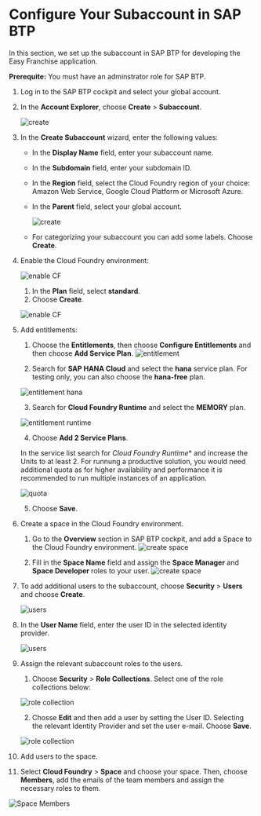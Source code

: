 # Configure Your Subaccount in SAP BTP
In this section, we set up the subaccount in SAP BTP for developing the Easy Franchise application.

**Prerequite:** You must have an adminstrator role for SAP BTP.

1. Log in to the SAP BTP cockpit and select your global account.
2. In the **Account Explorer**, choose **Create** > **Subaccount**.

   ![create](images/createSubAccount.png)
   
3. In the **Create Subaccount** wizard, enter the following values:
   
   *  In the **Display Name** field, enter your subaccount name.
   *  In the **Subdomain** field, enter your subdomain ID.
   *  In the **Region** field, select the Cloud Foundry region of your choice: Amazon Web Service, Google Cloud Platform or Microsoft Azure.
   *  In the **Parent** field, select your global account.
   
  
      ![create](images/createSubAccount2.png)

   * For categorizing your subaccount you can add some labels. Choose **Create**.

4. Enable the Cloud Foundry environment:

   ![enable CF](./images/cf1.png)

   1. In the **Plan** field, select **standard**.
   2. Choose **Create**.
   
   ![enable CF](./images/cf2.png)

5. Add entitlements:
   
   1. Choose the **Entitlements**, then choose **Configure Entitlements** and then choose **Add Service Plan**.
   ![entitlement](images/entitlements1.png)

   2. Search for **SAP HANA Cloud** and select the **hana** service plan. For testing only, you can also choose the **hana-free** plan. 

   ![entitlement hana](images/ent-hana.png)
   
   3. Search for **Cloud Foundry Runtime** and select the **MEMORY** plan.
   
   ![entitlement runtime](images/ent-runtime.png)

   4. Choose **Add 2 Service Plans**.
    
   In the service list search for *Cloud Foundry Runtime** and increase the Units to at least 2. For runnung a productive solution, you would need additional quota as for higher availability and performance it is recommended to run multiple instances of an application.

   ![quota](images/runtime-quota.png)

   5. Choose **Save**.


6. Create a space in the Cloud Foundry environment. 

   1. Go to the **Overview** section in SAP BTP cockpit, and add a Space to the Cloud Foundry environment.
   ![create space](./images/create-space1.png)

   2. Fill in the **Space Name** field and assign the **Space Manager** and **Space Developer** roles to your user. 
   ![create space](./images/create-space2.png)

7. To add additional users to the subaccount, choose **Security** > **Users** and choose **Create**. 
     
   ![users](./images/user1.png)
   
8. In the **User Name** field, enter the user ID in the selected identity provider. 
   
   ![users](./images/user2.png)

8. Assign the relevant subaccount roles to the users. 
      
      1. Choose **Security** > **Role Collections**.  Select one of the role collections below:

   ![role collection](./images/rolecollection1.png)

      2. Chosse **Edit** and then add a user by setting the User ID. Selecting the relevant Identity Provider and set the user e-mail. Choose **Save**.

   ![role collection](./images/rolecollection1.png)


9.  Add users to the space.
   
   1. Select **Cloud Foundry** > **Space** and choose your space. Then, choose **Members**, add the emails of the team members and assign the necessary roles to them.

   ![Space Members](images/space-members.png)


